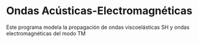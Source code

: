 # Ondas Acústicas-Electromagnéticas
Este programa modela la propagación de ondas viscoelásticas SH y ondas electromagnéticas del modo TM
